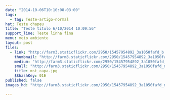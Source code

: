 ```yaml
---
date: "2014-10-06T10:10:08-03:00"
tags:
  - tag: Teste-artigo-normal
hat: Teste chapeu
title: "Teste titulo 6/10/2014 10:09:56"
support_line: Teste linha fina
menu: meio ambiente
layout: post
files:
  - link: "http://farm3.staticflickr.com/2950/15457954892_3a1050fafd_b.jpg"
    thumbnail: "http://farm3.staticflickr.com/2950/15457954892_3a1050fafd_t.jpg"
    medium: "http://farm3.staticflickr.com/2950/15457954892_3a1050fafd_z.jpg"
    small: "http://farm3.staticflickr.com/2950/15457954892_3a1050fafd_n.jpg"
    title: mst_capa.jpg
    $$hashKey: 01E
published: false
images_hd: "http://farm3.staticflickr.com/2950/15457954892_3a1050fafd_n.jpg"

---
```

